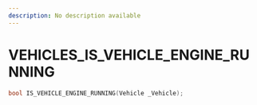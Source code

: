 ```yaml
---
description: No description available 
---
```


# VEHICLES\_IS_VEHICLE_ENGINE_RUNNING

```cpp
bool IS_VEHICLE_ENGINE_RUNNING(Vehicle _Vehicle);
```